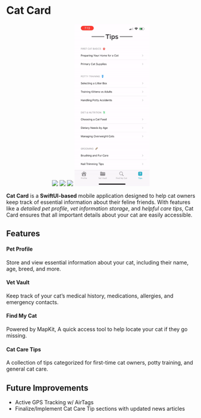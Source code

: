 # Cat Card

<p align="center">
  <img src="https://github.com/Dabby-Tabby/CatCard/blob/main/CatCardDemo1.2.gif" width="200"/>
  <img src="https://github.com/Dabby-Tabby/CatCard/blob/main/CatCardDemo2.gif" width="200"/>
  <img src="https://github.com/Dabby-Tabby/CatCard/blob/main/CatCardDemo3.gif" width="200"/>
  <img src="https://github.com/Dabby-Tabby/CatCard/blob/main/CatCardDemo4.gif" width="200"/>
</p>


**Cat Card** is a **SwiftUI-based** mobile application designed to help cat owners keep track of essential information about their feline friends. With features like a *detailed pet profile*, *vet information storage*, and *helpful care tips*, Cat Card ensures that all important details about your cat are easily accessible.

## Features

#### Pet Profile
Store and view essential information about your cat, including their name, age, breed, and more.
#### Vet Vault
Keep track of your cat’s medical history, medications, allergies, and emergency contacts.
#### Find My Cat
Powered by MapKit, A quick access tool to help locate your cat if they go missing.
#### Cat Care Tips
A collection of tips categorized for first-time cat owners, potty training, and general cat care.

## Future Improvements

- Active GPS Tracking w/ AirTags
- Finalize/Implement Cat Care Tip sections with updated news articles
